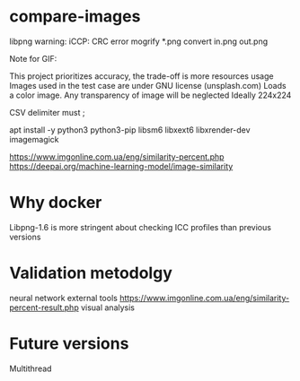 # compare-images

libpng warning: iCCP: CRC error
mogrify *.png
convert in.png out.png

Note for GIF: 

This project prioritizes accuracy, the trade-off is more resources usage
Images used in the test case are under GNU license (unsplash.com)
Loads a color image. Any transparency of image will be neglected
Ideally 224x224

CSV delimiter must ;

apt install -y python3 python3-pip libsm6 libxext6 libxrender-dev imagemagick

https://www.imgonline.com.ua/eng/similarity-percent.php
https://deepai.org/machine-learning-model/image-similarity

# Why docker

Libpng-1.6 is more stringent about checking ICC profiles than previous versions

# Validation metodolgy

neural network
external tools https://www.imgonline.com.ua/eng/similarity-percent-result.php
visual analysis 

# Future versions

Multithread